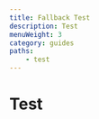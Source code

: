 ```yaml
---
title: Fallback Test
description: Test
menuWeight: 3
category: guides
paths:
    - test
---
```


# Test
